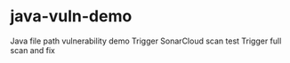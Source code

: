 # java-vuln-demo
Java file path vulnerability demo
Trigger SonarCloud scan test
Trigger full scan and fix


